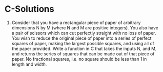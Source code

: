 # C-Solutions

1. Consider that you have a rectangular piece of paper of arbitrary dimensions N by M (where N and M are positive integers). 
You also have a pair of scissors which can cut perfectly straight with no loss of paper. 
You wish to reduce the original piece of paper into a series of perfect squares of paper, making the largest possible squares, and using all of the paper provided. 
Write a function in C that takes the inputs N, and M, and returns the series of squares that can be made out of that piece of paper. 
No fractional squares, i.e. no square should be less than 1 in length and width.
